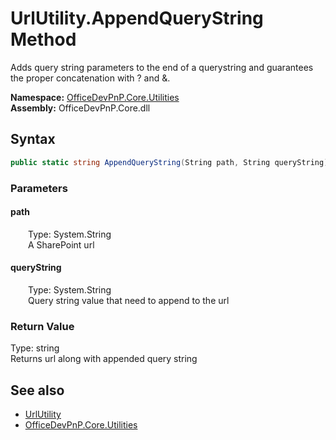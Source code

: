 # UrlUtility.AppendQueryString Method  
 Adds query string parameters to the end of a querystring and guarantees the proper concatenation with ? and &.  

**Namespace:** [OfficeDevPnP.Core.Utilities](OfficeDevPnP.Core.Utilities.md)  
**Assembly:** OfficeDevPnP.Core.dll  
## Syntax
```C#
public static string AppendQueryString(String path, String queryString)
```
### Parameters
#### path  
&emsp;&emsp;Type: System.String  
&emsp;&emsp;A SharePoint url  

  

#### queryString  
&emsp;&emsp;Type: System.String  
&emsp;&emsp;Query string value that need to append to the url  

  

### Return Value
Type: string  
Returns url along with appended query string  


## See also
- [UrlUtility](OfficeDevPnP.Core.Utilities.UrlUtility.md) 
- [OfficeDevPnP.Core.Utilities](OfficeDevPnP.Core.Utilities.md) 

